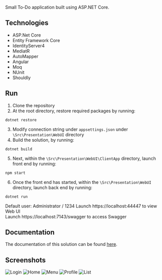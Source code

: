 Small To-Do application built using ASP.NET Core.

## Technologies
- ASP.Net Core
- Entity Framework Core
- IdentityServer4
- MediatR
- AutoMapper
- Angular
- Moq
- NUnit
- Shouldly
## Run
1. Clone the repository
2. At the root directory, restore required packages by running:
```
dotnet restore
```
3. Modify connection string under `appsettings.json` under `\Src\Presentation\WebUI` directory
4. Build the solution, by running:
```
dotnet build
```
5. Next, within the `\Src\Presentation\WebUI\ClientApp` directory, launch front end by running:
```
npm start
```
6. Once the front end has started, within the `\Src\Presentation\WebUI` directory, launch back end by running:
```
dotnet run
```
Default user: Administrator / 1234
Launch https://localhost:44447 to view Web UI\
Launch https://localhost:7143/swagger to access Swagger

## Documentation
The documentation of this solution can be found [here](./docs/documentation.md).

## Screenshots
![Login](https://i.imgur.com/Wwl9rKF.png)
![Home](https://i.imgur.com/jV96h9y.png)
![Menu](https://i.imgur.com/C5bZo5J.png)
![Profile](https://i.imgur.com/Vi77PYT.png)
![List](https://i.imgur.com/dsXqIkd.png)
